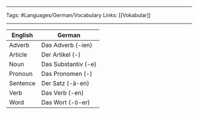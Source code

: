___
Tags: #Languages/German/Vocabulary 
Links: [[Vokabular]]
___
English | German
------------ | ------------
Adverb | Das Adverb (-ien)
Article | Der Artikel (-)
Noun | Das Substantiv (-e)
Pronoun | Das Pronomen (-)
Sentence | Der Satz (-ä-en)
Verb | Das Verb (-en)
Word | Das Wort (-ö-er)